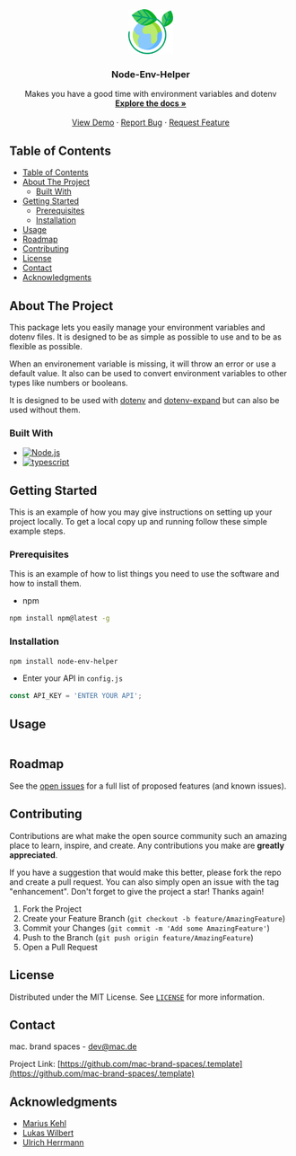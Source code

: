 <div align="center">
  <a href="https://github.com/MeroFuruya/node-env-helper">
    <img src="images/logo.png" alt="Logo" width="80" height="80">
  </a>

<h3 align="center">Node-Env-Helper</h3>

  <p align="center">
    Makes you have a good time with environment variables and dotenv
    <br />
    <a href="https://github.com/MeroFuruya/node-env-helper"><strong>Explore the docs »</strong></a>
    <br />
    <br />
    <a href="https://github.com/MeroFuruya/node-env-helper">View Demo</a>
    ·
    <a href="https://github.com/MeroFuruya/node-env-helper/issues">Report Bug</a>
    ·
    <a href="https://github.com/MeroFuruya/node-env-helper/issues">Request Feature</a>
  </p>
</div>

<!-- TABLE OF CONTENTS -->
## Table of Contents

- [Table of Contents](#table-of-contents)
- [About The Project](#about-the-project)
  - [Built With](#built-with)
- [Getting Started](#getting-started)
  - [Prerequisites](#prerequisites)
  - [Installation](#installation)
- [Usage](#usage)
- [Roadmap](#roadmap)
- [Contributing](#contributing)
- [License](#license)
- [Contact](#contact)
- [Acknowledgments](#acknowledgments)

<!-- ABOUT THE PROJECT -->
## About The Project

This package lets you easily manage your environment variables and dotenv files. It is designed to be as simple as possible to use and to be as flexible as possible.

When an environement variable is missing, it will throw an error or use a default value.
It also can be used to convert environment variables to other types like numbers or booleans.

It is designed to be used with [dotenv](https://www.npmjs.com/package/dotenv) and [dotenv-expand](https://www.npmjs.com/package/dotenv-expand) but can also be used without them.

### Built With

- [![Node.js][Node.js]][Node-url]
- [![typescript][typescript]][typescript-url]

<!-- GETTING STARTED -->
## Getting Started

This is an example of how you may give instructions on setting up your project locally.
To get a local copy up and running follow these simple example steps.

### Prerequisites

This is an example of how to list things you need to use the software and how to install them.

- npm

```sh
npm install npm@latest -g
```

### Installation

```sh
npm install node-env-helper
```

- Enter your API in `config.js`

```js
const API_KEY = 'ENTER YOUR API';
```

<!-- USAGE EXAMPLES -->
## Usage

```typescript

```

<!-- ROADMAP -->
## Roadmap

See the [open issues](https://github.com/github_username/repo_name/issues) for a full list of proposed features (and known issues).

<!-- CONTRIBUTING -->
## Contributing

Contributions are what make the open source community such an amazing place to learn, inspire, and create. Any contributions you make are **greatly appreciated**.

If you have a suggestion that would make this better, please fork the repo and create a pull request. You can also simply open an issue with the tag "enhancement".
Don't forget to give the project a star! Thanks again!

1. Fork the Project
2. Create your Feature Branch (`git checkout -b feature/AmazingFeature`)
3. Commit your Changes (`git commit -m 'Add some AmazingFeature'`)
4. Push to the Branch (`git push origin feature/AmazingFeature`)
5. Open a Pull Request

<!-- LICENSE -->
## License

Distributed under the MIT License. See [`LICENSE`](./LICENSE) for more information.

<!-- CONTACT -->
## Contact

mac. brand spaces - [dev@mac.de](mailto:dev@mac.de)

Project Link: [https://github.com/mac-brand-spaces/.template](https://github.com/mac-brand-spaces/.template)

<!-- ACKNOWLEDGMENTS -->
## Acknowledgments

- [Marius Kehl](https://github.com/MeroFuruya)
- [Lukas Wilbert](https://github.com/TFLuke2012)
- [Ulrich Herrmann](https://github.com/ulrich-herrmann)

<!-- MARKDOWN LINKS & IMAGES -->
<!-- https://www.markdownguide.org/basic-syntax/#reference-style-links -->

[Node.js]: https://img.shields.io/badge/-Node.js-339933?style=flat-square&logo=Node.js&logoColor=white
[Node-url]: https://nodejs.org/en/

[typescript]: https://img.shields.io/badge/-TypeScript-3178C6?style=flat-square&logo=typescript&logoColor=white
[typescript-url]: https://www.typescriptlang.org/
